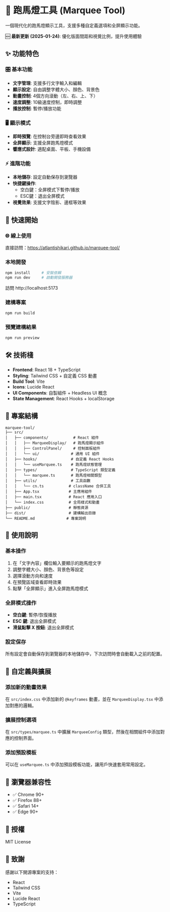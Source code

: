 # 🎪 跑馬燈工具 (Marquee Tool)

一個現代化的跑馬燈顯示工具，支援多種自定義選項和全屏顯示功能。

🆕 **最新更新 (2025-01-24)**: 優化版面間距和視覺比例，提升使用體驗

## ✨ 功能特色

### 🎛️ 基本功能
- **文字管理**: 支援多行文字輸入和編輯
- **顯示設定**: 自由調整字體大小、顏色、背景色
- **動畫控制**: 4個方向滾動（左、右、上、下）
- **速度調整**: 10級速度控制，即時調整
- **播放控制**: 暫停/播放功能

### 🖥️ 顯示模式
- **即時預覽**: 在控制台旁邊即時查看效果
- **全屏顯示**: 支援全屏跑馬燈模式
- **響應式設計**: 適配桌面、平板、手機設備

### ⚡ 進階功能
- **本地儲存**: 設定自動保存到瀏覽器
- **快捷鍵操作**: 
  - 空白鍵：全屏模式下暫停/播放
  - ESC鍵：退出全屏模式
- **視覺效果**: 支援文字陰影、邊框等效果

## 🚀 快速開始

### 🌐 線上使用
直接訪問：https://atlantishikari.github.io/marquee-tool/

### 本地開發
```bash
npm install     # 安裝依賴
npm run dev     # 啟動開發服務器
```
訪問 http://localhost:5173

### 建構專案
```bash
npm run build
```

### 預覽建構結果
```bash
npm run preview
```

## 🛠️ 技術棧

- **Frontend**: React 18 + TypeScript
- **Styling**: Tailwind CSS + 自定義 CSS 動畫
- **Build Tool**: Vite
- **Icons**: Lucide React
- **UI Components**: 自製組件 + Headless UI 概念
- **State Management**: React Hooks + localStorage

## 📁 專案結構

```
marquee-tool/
├── src/
│   ├── components/           # React 組件
│   │   ├── MarqueeDisplay/   # 跑馬燈顯示組件
│   │   ├── ControlPanel/     # 控制面板組件
│   │   └── ui/              # 通用 UI 組件
│   ├── hooks/               # 自定義 React Hooks
│   │   └── useMarquee.ts    # 跑馬燈狀態管理
│   ├── types/               # TypeScript 類型定義
│   │   └── marquee.ts       # 跑馬燈相關類型
│   ├── utils/               # 工具函數
│   │   └── cn.ts           # className 合併工具
│   ├── App.tsx             # 主應用組件
│   ├── main.tsx            # React 應用入口
│   └── index.css           # 全局樣式和動畫
├── public/                 # 靜態資源
├── dist/                   # 建構輸出目錄
└── README.md              # 專案說明
```

## 🎨 使用說明

### 基本操作
1. 在「文字內容」欄位輸入要顯示的跑馬燈文字
2. 調整字體大小、顏色、背景色等設定
3. 選擇滾動方向和速度
4. 在預覽區域查看即時效果
5. 點擊「全屏顯示」進入全屏跑馬燈模式

### 全屏模式操作
- **空白鍵**: 暫停/恢復播放
- **ESC 鍵**: 退出全屏模式
- **滑鼠點擊 X 按鈕**: 退出全屏模式

### 設定保存
所有設定會自動保存到瀏覽器的本地儲存中，下次訪問時會自動載入之前的配置。

## 🔧 自定義與擴展

### 添加新的動畫效果
在 `src/index.css` 中添加新的 `@keyframes` 動畫，並在 `MarqueeDisplay.tsx` 中添加對應的邏輯。

### 擴展控制選項
在 `src/types/marquee.ts` 中擴展 `MarqueeConfig` 類型，然後在相關組件中添加對應的控制界面。

### 添加預設模板
可以在 `useMarquee.ts` 中添加預設模板功能，讓用戶快速套用常用設定。

## 📱 瀏覽器兼容性

- ✅ Chrome 90+
- ✅ Firefox 88+
- ✅ Safari 14+
- ✅ Edge 90+

## 📄 授權

MIT License

## 🙏 致謝

感謝以下開源專案的支持：
- React
- Tailwind CSS
- Vite
- Lucide React
- TypeScript